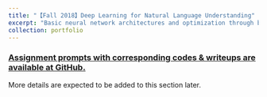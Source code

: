 ```yaml
---
title: "【Fall 2018】Deep Learning for Natural Language Understanding"
excerpt: "Basic neural network architectures and optimization through backpropagation and stochastic gradient descent. Word vectors and recurrent neural networks, and their uses and limitations in modeling the structure of natural language. <br/><img src='/images/12_lign167.png'>"
collection: portfolio
---
```


### [Assignment prompts with corresponding codes & writeups are available at GitHub.](https://github.com/chkao831/FA18_NLP-Deep-Learning-for-Natural-Language-Understanding_UCSDLIGN167)

More details are expected to be added to this section later.
